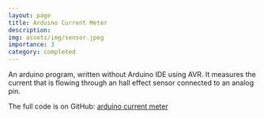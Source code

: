 ```yaml
---
layout: page
title: Arduino Current Meter
description: 
img: assets/img/sensor.jpeg
importance: 3
category: completed
---
```

An arduino program, written without Arduino IDE using AVR.
It measures the current that is flowing through an hall effect sensor connected to an analog pin.

The full code is on GitHub: [arduino current meter](https://github.com/cristiandiiorio/arduino-power-meter)
